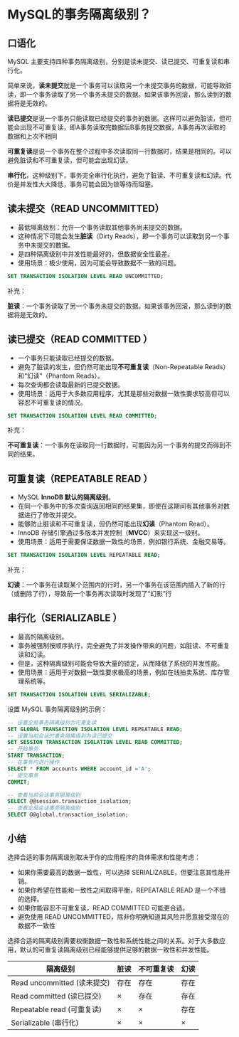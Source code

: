 # MySQL的事务隔离级别？

## 口语化

MySQL 主要支持四种事务隔离级别，分别是读未提交、读已提交、可重复读和串行化。

简单来说，**读未提交**就是一个事务可以读取另一个未提交事务的数据，可能导致脏读，即一个事务读取了另一个事务未提交的数据。如果该事务回滚，那么读到的数据将是无效的。

**读已提交**是说一个事务只能读取已经提交的事务的数据。这样可以避免脏读，但可能会出现不可重复读，即A事务读取完数据后B事务提交数据，A事务再次读取的数据和上次不相同

**可重复读**是说一个事务在整个过程中多次读取同一行数据时，结果是相同的。可以避免脏读和不可重复读，但可能会出现幻读。

**串行化**，这种级别下，事务完全串行化执行，避免了脏读、不可重复读和幻读。代价是并发性大大降低，事务可能会因为锁等待而阻塞。



## **读未提交（READ UNCOMMITTED）**

-   最低隔离级别：允许一个事务读取其他事务尚未提交的数据。
-   这种情况下可能会发生**脏读**（Dirty Reads），即一个事务可以读取到另一个事务中未提交的数据。
-   是四种隔离级别中并发性能最好的，但数据安全性最差。
-   使用场景：极少使用，因为可能会导致数据不一致的问题。

```sql
SET TRANSACTION ISOLATION LEVEL READ UNCOMMITTED;
```

补充：

​	**脏读**：一个事务读取了另一个事务未提交的数据。如果该事务回滚，那么读到的数据将是无效的。

## **读已提交（READ COMMITTED ）**

-   一个事务只能读取已经提交的数据。
-   避免了脏读的发生，但仍然可能出现**不可重复读**（Non-Repeatable Reads）和“幻读”（Phantom Reads）。
-   每次查询都会读取最新的已提交数据。
-   使用场景：适用于大多数应用程序，尤其是那些对数据一致性要求较高但可以容忍不可重复读的情况。

```sql
SET TRANSACTION ISOLATION LEVEL READ COMMITTED;
```

补充：

​	**不可重复读**：一个事务在读取同一行数据时，可能因为另一个事务的提交而得到不同的结果。

## **可重复读（REPEATABLE READ ）**

-   MySQL **InnoDB 默认的隔离级别**。
-   在同一个事务中的多次查询返回相同的结果集，即使在这期间有其他事务对数据进行了修改并提交。
-   能够防止脏读和不可重复读，但仍然可能出现**幻读**（Phantom Read）。
-   InnoDB 存储引擎通过多版本并发控制（**MVCC**）来实现这一级别。
-   使用场景：适用于需要保证数据一致性的场景，例如银行系统、金融交易等。

```sql 
SET TRANSACTION ISOLATION LEVEL REPEATABLE READ;
```

补充：

​	**幻读**：一个事务在读取某个范围内的行时，另一个事务在该范围内插入了新的行（或删除了行），导致前一个事务再次读取时发现了“幻影”行

## **串行化（SERIALIZABLE ）**

-   最高的隔离级别。
-   事务被强制按顺序执行，完全避免了并发操作带来的问题，如脏读、不可重复读和幻读。
-   但是，这种隔离级别可能会导致大量的锁定，从而降低了系统的并发性能。
-   使用场景：适用于对数据一致性要求极高的场景，例如在线拍卖系统、库存管理系统等。

```sql
SET TRANSACTION ISOLATION LEVEL SERIALIZABLE;
```

设置 MySQL 事务隔离级别的示例：

```sql
-- 设置全局事务隔离级别为可重复读 
SET GLOBAL TRANSACTION ISOLATION LEVEL REPEATABLE READ;
-- 设置当前会话的事务隔离级别为读已提交 
SET SESSION TRANSACTION ISOLATION LEVEL READ COMMITTED;
-- 开始事务 
START TRANSACTION;
-- 在事务内进行操作 
SELECT * FROM accounts WHERE account_id ='A';
-- 提交事务 
COMMIT;

-- 查看当前会话事务隔离级别 
SELECT @@session.transaction_isolation;
-- 查看全局会话事务隔离级别 
SELECT @@global.transaction_isolation;
```

## 小结

选择合适的事务隔离级别取决于你的应用程序的具体需求和性能考虑：

-   如果你需要最高的数据一致性，可以选择 SERIALIZABLE，但要注意其性能开销。
-   如果你希望在性能和一致性之间取得平衡，REPEATABLE READ 是一个不错的选择。
-   如果你能容忍不可重复读，READ COMMITTED 可能更合适。
-   避免使用 READ UNCOMMITTED，除非你明确知道其风险并愿意接受潜在的数据不一致性

​	选择合适的隔离级别需要权衡数据一致性和系统性能之间的关系。对于大多数应用，默认的可重复读隔离级别已经能够提供足够的数据一致性和并发性能。

| **隔离级别**                | **脏读** | **不可重复读** | **幻读** |
| --------------------------- | -------- | -------------- | -------- |
| Read uncommitted (读未提交) | 存在     | 存在           | 存在     |
| Read committed (读已提交)   | ×        | 存在           | 存在     |
| Repeatable read (可重复读)  | ×        | ×              | 存在     |
| Serializable (串行化)       | ×        | ×              | ×        |

